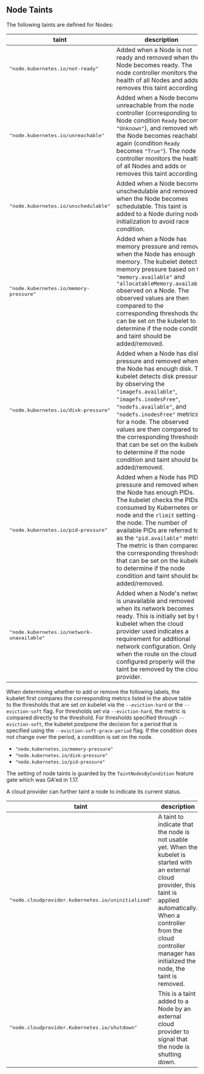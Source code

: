 ## Node Taints

The following taints are defined for Nodes:

<table class="table">
<thead><tr><th>taint</th><th>description</th></tr></thead>
<tbody>
<tr>
  <td><tt>"node.kubernetes.io/not-ready"</tt></td>
  <td>Added when a Node is not ready and removed when the Node becomes ready.
    The node controller monitors the health of all Nodes and adds or removes this
    taint accordingly.
  </td>
</tr>
<tr>
  <td><tt>"node.kubernetes.io/unreachable"</tt></td>
  <td> Added when a Node becomes unreachable from the node controller
    (corresponding to Node condition <code>Ready</code> becomes <code>"Unknown"</code>),
    and removed when the Node becomes reachable again (condition <code>Ready</code>
    becomes <code>"True"</code>).
    The node controller monitors the health of all Nodes and adds or removes this
    taint accordingly.
  </td>
</tr>
<tr>
  <td><tt>"node.kubernetes.io/unschedulable"</tt></td>
  <td>Added when a Node becomes unschedulable and removed when the Node
    becomes schedulable.  This taint is added to a Node during node
    initialization to avoid race condition.
  </td>
</tr>
<tr>
  <td><tt>"node.kubernetes.io/memory-pressure"</tt></td>
  <td>Added when a Node has memory pressure and removed when the Node has enough
    memory. The kubelet detects memory pressure based on the <code>"memory.available"</code>
    and <code>"allocatableMemory.available"</code> observed on a Node. The observed
    values are then compared to the corresponding threshods that can be set on the
    kubelet to determine if the node condition and taint should be added/removed.
  </td>
</tr>
<tr>
  <td><tt>"node.kubernetes.io/disk-pressure"</tt></td>
  <td>Added when a Node has disk pressure and removed when the Node has enough disk.
    The kubelet detects disk pressure by observing the <code>"imagefs.available"</code>,
    <code>"imagefs.inodesFree"</code>, <code>"nodefs.available"</code>, and
    <code>"nodefs.inodesFree"</code>  metrics for a node. The observed values are
    then compared to the corresponding threshods that can be set on the kubelet
    to determine if the node condition and taint should be added/removed.
  </td>
</tr>
<tr>
  <td><tt>"node.kubernetes.io/pid-pressure"</tt></td>
  <td>Added when a Node has PID pressure and removed when the Node has enough PIDs.
    The kubelet checks the PIDs consumed by Kubernetes on a node and the
    <code>rlimit</code> setting on the node. The number of available PIDs are
    referred to as the <code>"pid.available"</code> metric. The metric is
    then compared to the corresponding threshods that can be set on the kubelet
    to determine if the node condition and taint should be added/removed.
  </td>
</tr>
<tr>
  <td><tt>"node.kubernetes.io/network-unavailable"</tt></td>
  <td>Added when a Node's network is unavailable and removed when its network
    becomes ready. This is initially set by the kubelet when the cloud provider
    used indicates a requirement for additional network configuration. Only
    when the route on the cloud is configured properly will the taint be
    removed by the cloud provider.
  </td>
</tr>
</tbody>
</table>

When determining whether to add or remove the following labels, the kubelet
first compares the corresponding metrics listed in the above table to the
thresholds that are set on kubelet via the <code>--eviction-hard</code>
or the <code>--eviction-soft</code> flag. For thresholds set via
<code>--eviction-hard</code>, the metric is compared directly to the
threshold. For thresholds specified through <code>--eviction-soft</code>,
the kubelet postpone the decision for a period that is specified
using the <code>--eviction-soft-grace-period</code> flag. If the condition
does not change over the period, a condition is set on the node.

- <code>"node.kubernetes.io/memory-pressure"</code>
- <code>"node.kubernetes.io/disk-pressure"</code>
- <code>"node.kubernetes.io/pid-pressure"</code>

The setting of node taints is guarded by the `TaintNodesByCondition` feature
gate which was GA'ed in 1.17.

A cloud provider can further taint a node to indicate its current status.

<table class="table">
<thead><tr><th>taint</th><th>description</th></tr></thead>
<tbody>
<tr>
  <td><tt>"node.cloudprovider.kubernetes.io/uninitialized"</tt></td>
  <td>A taint to indicate that the node is not usable yet. When the kubelet is
    started with an external cloud provider, this taint is applied automatically.
    When a controller from the cloud controller manager has initialized the node,
    the taint is removed.
  </td>
</tr>
<tr>
  <td><tt>"node.cloudprovider.Kubernetes.io/shutdown"</tt></td>
  <td>This is a taint added to a Node by an external cloud provider to signal
    that the node is shutting down.
  </td>
</tr>
</tbody>
</table>

